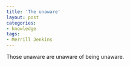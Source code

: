 ```yaml
---
title: 'The unaware'
layout: post
categories:
- knowledge
tags:
- Merrill Jenkins
---
```


Those unaware are unaware of being unaware.